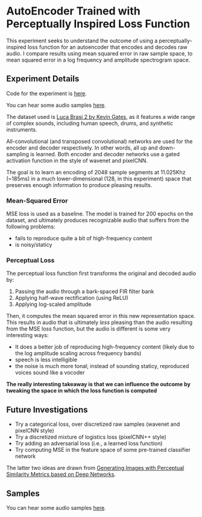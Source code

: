 # AutoEncoder Trained with Perceptually Inspired Loss Function

This experiment seeks to understand the outcome of using a perceptually-inspired
loss function for an autoencoder that encodes and decodes raw audio.  I compare
results using mean squared error in raw sample space, to mean squared error in
a log frequency and amplitude spectrogram space.

## Experiment Details
Code for the experiment is [here](raw_sample_autoencoder.py).

You can hear some audio samples [here](samples).

The dataset used is [Luca Brasi 2 by Kevin Gates](https://archive.org/details/LucaBrasi2),
as it features a wide range of complex sounds, including human speech, drums, and
synthetic instruments.

All-convolutional (and transposed convolutional) networks are used for the
encoder and decoder respectively.  In other words, all up and down-sampling is
learned.  Both encoder and decoder networks use a gated activation function
in the style of wavenet and pixelCNN.

The goal is to learn an encoding of 2048 sample segments at 11.025Khz (~185ms)
in a much lower-dimensional (128, in this experiment) space that preserves
enough information to produce pleasing results.

### Mean-Squared Error
MSE loss is used as a baseline. The model is trained for 200 epochs on the
dataset, and ultimately produces recognizable audio that suffers from the
following problems:

- fails to reproduce quite a bit of high-frequency content
- is noisy/staticy

### Perceptual Loss
The perceptual loss function first transforms the original and decoded audio by:

1. Passing the audio through a bark-spaced FIR filter bank
1. Applying half-wave rectification (using ReLU)
1. Applying log-scaled amplitude

Then, it computes the mean squared error in this new representation space.  This
results in audio that is ultimately _less_ pleasing than the audio resulting from
the MSE loss function, but the audio is different is some very interesting ways:

- It does a better job of reproducing high-frequency content (likely due to the
 log amplitude scaling across frequency bands)
- speech is less intelligible
- the noise is much more tonal; instead of sounding staticy, reproduced voices
 sound like a vocoder

**The really interesting takeaway is that we can influence the outcome by
tweaking the space in which the loss function is computed**

## Future Investigations

- Try a categorical loss, over discretized raw samples (wavenet and pixelCNN style)
- Try a discretized mixture of logistics loss (pixelCNN++ style)
- Try adding an adversarial loss (i.e., a learned loss function)
- Try computing MSE in the feature space of some pre-trained classifier network


The latter two ideas are drawn from
[Generating Images with Perceptual Similarity Metrics based on Deep Networks](https://arxiv.org/abs/1602.02644).

## Samples
You can hear some audio samples [here](samples).